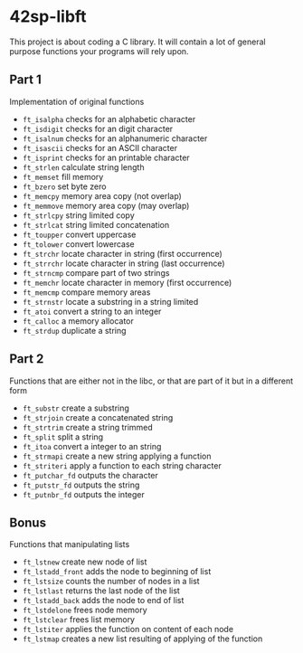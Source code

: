 # 42sp-libft
This project is about coding a C library.
It will contain a lot of general purpose functions your programs will rely upon.

## Part 1

Implementation of original functions

- `ft_isalpha` checks for an alphabetic character
- `ft_isdigit` checks for an digit character
- `ft_isalnum` checks for an alphanumeric character
- `ft_isascii` checks for an ASCII character
- `ft_isprint` checks for an printable character
- `ft_strlen` calculate string length
- `ft_memset` fill memory
- `ft_bzero` set byte zero
- `ft_memcpy` memory area copy (not overlap)
- `ft_memmove` memory area copy (may overlap)
- `ft_strlcpy` string limited copy
- `ft_strlcat` string limited concatenation
- `ft_toupper` convert uppercase
- `ft_tolower` convert lowercase
- `ft_strchr` locate character in string (first occurrence)
- `ft_strrchr` locate character in string (last occurrence)
- `ft_strncmp` compare part of two strings
- `ft_memchr` locate character in memory (first occurrence)
- `ft_memcmp` compare memory areas
- `ft_strnstr` locate a substring in a string limited
- `ft_atoi` convert a string to an integer
- `ft_calloc` a memory allocator
- `ft_strdup` duplicate a string

## Part 2

Functions that are either not in the libc, or that are part of it but in a different form

- `ft_substr` create a substring
- `ft_strjoin` create a concatenated string
- `ft_strtrim` create a string trimmed
- `ft_split` split a string
- `ft_itoa` convert a integer to an string
- `ft_strmapi` create a new string applying a function
- `ft_striteri` apply a function to each string character
- `ft_putchar_fd` outputs the character
- `ft_putstr_fd` outputs the string
- `ft_putnbr_fd` outputs the integer

## Bonus

Functions that manipulating lists
- `ft_lstnew` create new node of list
- `ft_lstadd_front` adds the node to beginning of list
- `ft_lstsize` counts the number of nodes in a list
- `ft_lstlast` returns the last node of the list
- `ft_lstadd_back` adds the node to end of list
- `ft_lstdelone` frees node memory
- `ft_lstclear` frees list memory
- `ft_lstiter` applies the function on content of each node
- `ft_lstmap` creates a new list resulting of applying of the function
